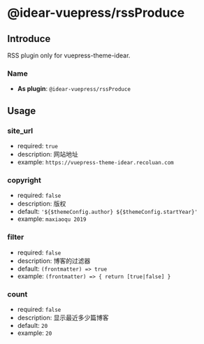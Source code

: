 # @idear-vuepress/rssProduce

## Introduce

RSS plugin only for vuepress-theme-idear.

### Name

- **As plugin**: `@idear-vuepress/rssProduce`

## Usage

### site_url

- required: `true`
- description: 网站地址
- example: `https://vuepress-theme-idear.recoluan.com`

### copyright

- required: `false`
- description: 版权
- default: `'${$themeConfig.author} ${$themeConfig.startYear}'`
- example: `maxiaoqu 2019`

### filter

- required: `false`
- description: 博客的过滤器
- default: `(frontmatter) => true`
- example: `(frontmatter) => { return [true|false] }`

### count

- required: `false`
- description: 显示最近多少篇博客
- default: `20`
- example: `20`
